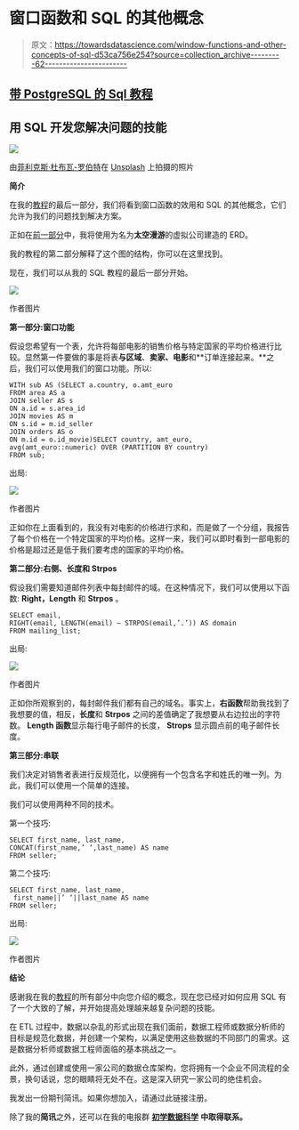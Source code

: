# 窗口函数和 SQL 的其他概念

> 原文：<https://towardsdatascience.com/window-functions-and-other-concepts-of-sql-d53ca756e254?source=collection_archive---------62----------------------->

## [带 PostgreSQL 的 Sql 教程](https://towardsdatascience.com/tagged/Sql%20Tutorial)

## 用 SQL 开发您解决问题的技能

![](img/f6ca161a2941ef599c916ddc265c628c.png)

由[菲利克斯·杜布瓦-罗伯特](https://unsplash.com/@007felix?utm_source=unsplash&utm_medium=referral&utm_content=creditCopyText)在 [Unsplash](https://unsplash.com/collections/4794263/frameworks?utm_source=unsplash&utm_medium=referral&utm_content=creditCopyText) 上拍摄的照片

**简介**

在我的[教程](https://towardsdatascience.com/tagged/Sql%20Tutorial)的最后一部分，我们将看到窗口函数的效用和 SQL 的其他概念，它们允许为我们的问题找到解决方案。

正如在[前一部分](/working-with-multiple-tables-thanks-to-sql-and-erd-9cb5dcb99228?source=friends_link&sk=7734128676dd5fe6e8f91256f0505d6f)中，我将使用为名为**太空漫游**的虚拟公司建造的 ERD。

我的教程的第二部分解释了这个图的结构，你可以在这里找到。

现在，我们可以从我的 SQL 教程的最后一部分开始。

![](img/284233438b77e521e919da819202b77a.png)

作者图片

**第一部分:窗口功能**

假设您希望有一个表，允许将每部电影的销售价格与特定国家的平均价格进行比较。显然第一件要做的事是将表**与区域**、**卖家、电影**和**订单连接起来。**之后，我们可以使用我们的窗口功能。所以:

```
WITH sub AS (SELECT a.country, o.amt_euro
FROM area AS a
JOIN seller AS s
ON a.id = s.area_id
JOIN movies AS m
ON s.id = m.id_seller
JOIN orders AS o
ON m.id = o.id_movie)SELECT country, amt_euro,
avg(amt_euro::numeric) OVER (PARTITION BY country) 
FROM sub;
```

出局:

![](img/2b410dabfa019352ad9b5511025a790f.png)

作者图片

正如你在上面看到的，我没有对电影的价格进行求和，而是做了一个分组，我报告了每个价格在一个特定国家的平均价格。这样一来，我们可以即时看到一部电影的价格是超过还是低于我们要考虑的国家的平均价格。

**第二部分:右侧、长度和 Strpos**

假设我们需要知道邮件列表中每封邮件的域。在这种情况下，我们可以使用以下函数: **Right，Length** 和 **Strpos** 。

```
SELECT email,
RIGHT(email, LENGTH(email) — STRPOS(email,’.’)) AS domain
FROM mailing_list;
```

出局:

![](img/5ed12e46991294e890e875240f1b7d17.png)

作者图片

正如你所观察到的，每封邮件我们都有自己的域名。事实上，**右函数**帮助我找到了我想要的值，相反，**长度**和 **Strpos** 之间的差值确定了我想要从右边拉出的字符数。 **Length 函数**显示每行电子邮件的长度， **Strops** 显示圆点前的电子邮件长度。

**第三部分:串联**

我们决定对销售者表进行反规范化，以便拥有一个包含名字和姓氏的唯一列。为此，我们可以使用一个简单的连接。

我们可以使用两种不同的技术。

第一个技巧:

```
SELECT first_name, last_name,
CONCAT(first_name,’ ‘,last_name) AS name
FROM seller;
```

第二个技巧:

```
SELECT first_name, last_name,
 first_name||’ ‘||last_name AS name
FROM seller;
```

出局:

![](img/d1e9d34f66e465e3ad8def151af8090a.png)

作者图片

**结论**

感谢我在我的[教程](https://towardsdatascience.com/tagged/Sql%20Tutorial)的所有部分中向您介绍的概念，现在您已经对如何应用 SQL 有了一个大致的了解，并开始提高处理越来越复杂问题的技能。

在 ETL 过程中，数据以杂乱的形式出现在我们面前，数据工程师或数据分析师的目标是规范化数据，并创建一个架构，以满足使用这些数据的不同部门的需求。这是数据分析师或数据工程师面临的基本挑战之一。

此外，通过创建或使用一家公司的数据仓库架构，您将拥有一个企业不同流程的全景，换句话说，您的眼睛将无处不在。这是深入研究一家公司的绝佳机会。

我发出一份期刊简讯。如果你想加入，请通过此链接注册。

除了我的**简讯**之外，还可以在我的电报群 [**初学数据科学**](https://t.me/DataScienceForBeginners) **中取得联系。**